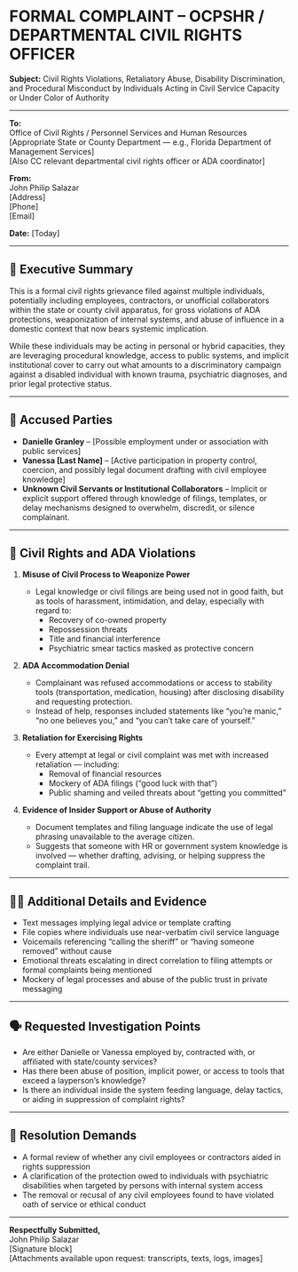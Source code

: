 # FORMAL COMPLAINT – OCPSHR / DEPARTMENTAL CIVIL RIGHTS OFFICER

**Subject:** Civil Rights Violations, Retaliatory Abuse, Disability Discrimination, and Procedural Misconduct by Individuals Acting in Civil Service Capacity or Under Color of Authority

---

**To:**  
Office of Civil Rights / Personnel Services and Human Resources  
[Appropriate State or County Department — e.g., Florida Department of Management Services]  
[Also CC relevant departmental civil rights officer or ADA coordinator]

**From:**  
John Philip Salazar  
[Address]  
[Phone]  
[Email]

**Date:** [Today]

---

## 📣 Executive Summary

This is a formal civil rights grievance filed against multiple individuals, potentially including employees, contractors, or unofficial collaborators within the state or county civil apparatus, for gross violations of ADA protections, weaponization of internal systems, and abuse of influence in a domestic context that now bears systemic implication.

While these individuals may be acting in personal or hybrid capacities, they are leveraging procedural knowledge, access to public systems, and implicit institutional cover to carry out what amounts to a discriminatory campaign against a disabled individual with known trauma, psychiatric diagnoses, and prior legal protective status.

---

## 🚩 Accused Parties
- **Danielle Granley** – [Possible employment under or association with public services]  
- **Vanessa [Last Name]** – [Active participation in property control, coercion, and possibly legal document drafting with civil employee knowledge]  
- **Unknown Civil Servants or Institutional Collaborators** – Implicit or explicit support offered through knowledge of filings, templates, or delay mechanisms designed to overwhelm, discredit, or silence complainant.

---

## 🧠 Civil Rights and ADA Violations

1. **Misuse of Civil Process to Weaponize Power**  
   - Legal knowledge or civil filings are being used not in good faith, but as tools of harassment, intimidation, and delay, especially with regard to:  
     - Recovery of co-owned property  
     - Repossession threats  
     - Title and financial interference  
     - Psychiatric smear tactics masked as protective concern  

2. **ADA Accommodation Denial**  
   - Complainant was refused accommodations or access to stability tools (transportation, medication, housing) after disclosing disability and requesting protection.  
   - Instead of help, responses included statements like “you’re manic,” “no one believes you,” and “you can’t take care of yourself.”

3. **Retaliation for Exercising Rights**  
   - Every attempt at legal or civil complaint was met with increased retaliation — including:  
     - Removal of financial resources  
     - Mockery of ADA filings (“good luck with that”)  
     - Public shaming and veiled threats about “getting you committed”

4. **Evidence of Insider Support or Abuse of Authority**  
   - Document templates and filing language indicate the use of legal phrasing unavailable to the average citizen.  
   - Suggests that someone with HR or government system knowledge is involved — whether drafting, advising, or helping suppress the complaint trail.

---

## 🕵️‍♂️ Additional Details and Evidence

- Text messages implying legal advice or template crafting  
- File copies where individuals use near-verbatim civil service language  
- Voicemails referencing “calling the sheriff” or “having someone removed” without cause  
- Emotional threats escalating in direct correlation to filing attempts or formal complaints being mentioned  
- Mockery of legal processes and abuse of the public trust in private messaging

---

## 🗣️ Requested Investigation Points

- Are either Danielle or Vanessa employed by, contracted with, or affiliated with state/county services?  
- Has there been abuse of position, implicit power, or access to tools that exceed a layperson’s knowledge?  
- Is there an individual inside the system feeding language, delay tactics, or aiding in suppression of complaint rights?

---

## 📣 Resolution Demands

- A formal review of whether any civil employees or contractors aided in rights suppression  
- A clarification of the protection owed to individuals with psychiatric disabilities when targeted by persons with internal system access  
- The removal or recusal of any civil employees found to have violated oath of service or ethical conduct

---

**Respectfully Submitted,**  
John Philip Salazar  
[Signature block]  
[Attachments available upon request: transcripts, texts, logs, images]
